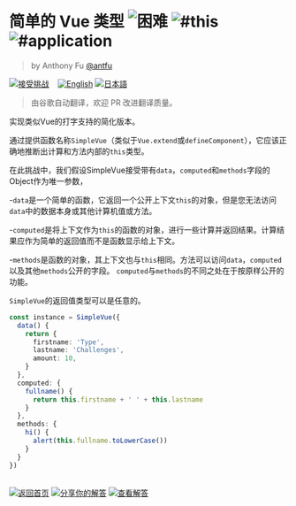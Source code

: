 <!--info-header-start--><h1>简单的 Vue 类型 <img src="https://img.shields.io/badge/-%E5%9B%B0%E9%9A%BE-red" alt="困难"/> <img src="https://img.shields.io/badge/-%23this-999" alt="#this"/> <img src="https://img.shields.io/badge/-%23application-999" alt="#application"/></h1><blockquote><p>by Anthony Fu <a href="https://github.com/antfu" target="_blank">@antfu</a></p></blockquote><p><a href="https://tsch.js.org/6/play/zh-CN" target="_blank"><img src="https://img.shields.io/badge/-%E6%8E%A5%E5%8F%97%E6%8C%91%E6%88%98-3178c6?logo=typescript" alt="接受挑战"/></a> &nbsp;&nbsp;&nbsp;<a href="./README.md" target="_blank"><img src="https://img.shields.io/badge/-English-gray" alt="English"/></a>  <a href="./README.ja.md" target="_blank"><img src="https://img.shields.io/badge/-%E6%97%A5%E6%9C%AC%E8%AA%9E-gray" alt="日本語"/></a> </p><!--info-header-end-->

> 由谷歌自动翻译，欢迎 PR 改进翻译质量。

实现类似Vue的打字支持的简化版本。

通过提供函数名称`SimpleVue`（类似于`Vue.extend`或`defineComponent`），它应该正确地推断出计算和方法内部的`this`类型。

在此挑战中，我们假设SimpleVue接受带有`data`，`computed`和`methods`字段的Object作为唯一参数，

-`data`是一个简单的函数，它返回一个公开上下文`this`的对象，但是您无法访问`data`中的数据本身或其他计算机值或方法。

-`computed`是将上下文作为`this`的函数的对象，进行一些计算并返回结果。计算结果应作为简单的返回值而不是函数显示给上下文。

-`methods`是函数的对象，其上下文也与`this`相同。方法可以访问`data`，`computed`以及其他`methods`公开的字段。 `computed`与`methods`的不同之处在于按原样公开的功能。

`SimpleVue`的返回值类型可以是任意的。

```ts
const instance = SimpleVue({
  data() {
    return {
      firstname: 'Type',
      lastname: 'Challenges',
      amount: 10,
    }
  },
  computed: {
    fullname() {
      return this.firstname + ' ' + this.lastname
    }
  },
  methods: {
    hi() {
      alert(this.fullname.toLowerCase())
    }
  }
})
```

<!--info-footer-start--><br><a href="../../README.zh-CN.md" target="_blank"><img src="https://img.shields.io/badge/-%E8%BF%94%E5%9B%9E%E9%A6%96%E9%A1%B5-grey" alt="返回首页"/></a> <a href="https://tsch.js.org/6/answer/zh-CN" target="_blank"><img src="https://img.shields.io/badge/-%E5%88%86%E4%BA%AB%E4%BD%A0%E7%9A%84%E8%A7%A3%E7%AD%94-teal" alt="分享你的解答"/></a> <a href="https://tsch.js.org/6/solutions" target="_blank"><img src="https://img.shields.io/badge/-%E6%9F%A5%E7%9C%8B%E8%A7%A3%E7%AD%94-de5a77?logo=awesome-lists&logoColor=white" alt="查看解答"/></a> <!--info-footer-end-->